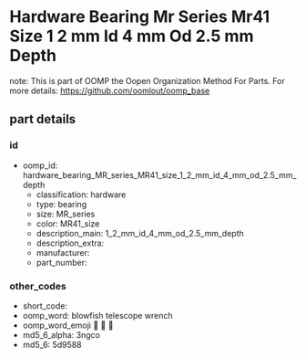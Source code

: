 # Hardware Bearing Mr Series Mr41 Size 1 2 mm Id 4 mm Od 2.5 mm Depth  

note: This is part of OOMP the Oopen Organization Method For Parts. For more details: https://github.com/oomlout/oomp_base

##  part details





### id
* oomp_id: hardware_bearing_MR_series_MR41_size_1_2_mm_id_4_mm_od_2.5_mm_depth
  * classification: hardware
  * type: bearing
  * size: MR_series
  * color: MR41_size
  * description_main: 1_2_mm_id_4_mm_od_2.5_mm_depth
  * description_extra: 
  * manufacturer: 
  * part_number: 

### other_codes
* short_code: 
* oomp_word: blowfish telescope wrench
* oomp_word_emoji :blowfish: :telescope: :wrench:
* md5_6_alpha: 3ngco
* md5_6: 5d9588